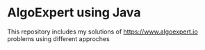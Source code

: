# AlgoExpert using Java
This repository includes my solutions of https://www.algoexpert.io problems using different approches
